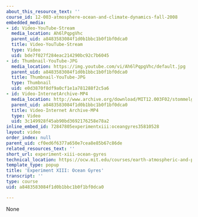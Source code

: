```yaml
---
about_this_resource_text: ''
course_id: 12-003-atmosphere-ocean-and-climate-dynamics-fall-2008
embedded_media:
- id: Video-YouTube-Stream
  media_location: Ah6lPqpgVhc
  parent_uid: a8483583084f1d0b1bbc1b0f1bf0dca0
  title: Video-YouTube-Stream
  type: Video
  uid: bde7f027f284eac214290bc92c7b6045
- id: Thumbnail-YouTube-JPG
  media_location: https://img.youtube.com/vi/Ah6lPqpgVhc/default.jpg
  parent_uid: a8483583084f1d0b1bbc1b0f1bf0dca0
  title: Thumbnail-YouTube-JPG
  type: Thumbnail
  uid: e0d3870f8df9a0cf1e1a781288f2c5a6
- id: Video-InternetArchive-MP4
  media_location: http://www.archive.org/download/MIT12.003F02/stommelgyre.mp4
  parent_uid: a8483583084f1d0b1bbc1b0f1bf0dca0
  title: Video-Internet Archive-MP4
  type: Video
  uid: 3c149928f45ab90bd3692176258e78a2
inline_embed_id: 72847805experimentxiii:oceangyres35810528
layout: video
order_index: null
parent_uid: cf0ed6f6377a650e7cea8e85b67c86de
related_resources_text: ''
short_url: experiment-xiii-ocean-gyres
technical_location: https://ocw.mit.edu/courses/earth-atmospheric-and-planetary-sciences/12-003-atmosphere-ocean-and-climate-dynamics-fall-2008/labs/lab13/experiment-xiii-ocean-gyres
template_type: popup
title: 'Experiment XIII: Ocean Gyres'
transcript: ''
type: course
uid: a8483583084f1d0b1bbc1b0f1bf0dca0

---
```

None